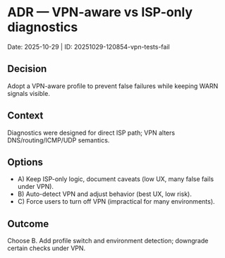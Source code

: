# ADR — VPN-aware vs ISP-only diagnostics

Date: 2025-10-29 | ID: 20251029-120854-vpn-tests-fail

## Decision
Adopt a VPN-aware profile to prevent false failures while keeping WARN signals visible.

## Context
Diagnostics were designed for direct ISP path; VPN alters DNS/routing/ICMP/UDP semantics.

## Options
- A) Keep ISP-only logic, document caveats (low UX, many false fails under VPN).
- B) Auto-detect VPN and adjust behavior (best UX, low risk).
- C) Force users to turn off VPN (impractical for many environments).

## Outcome
Choose B. Add profile switch and environment detection; downgrade certain checks under VPN.
